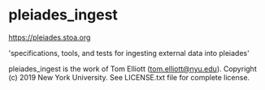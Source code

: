 # pleiades_ingest

https://pleiades.stoa.org

'specifications, tools, and tests for ingesting external data into pleiades'

pleiades_ingest is the work of Tom Elliott (tom.elliott@nyu.edu). Copyright (c) 2019 New York University. See LICENSE.txt file for complete license.

